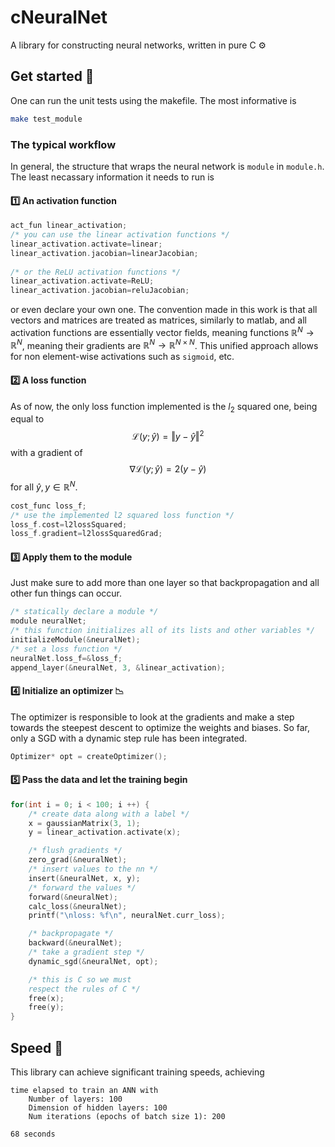 # cNeuralNet
A library for constructing neural networks, written in pure C ⚙️

## Get started 🧭
One can run the unit tests using the makefile. The most informative is 
```bash
make test_module
```
### The typical workflow
In general, the structure that wraps the neural network is `module` in `module.h`. The least necassary information it needs to run is
#### 1️⃣ An activation function 
```C
act_fun linear_activation;
/* you can use the linear activation functions */
linear_activation.activate=linear;
linear_activation.jacobian=linearJacobian;
 
/* or the ReLU activation functions */
linear_activation.activate=ReLU;
linear_activation.jacobian=reluJacobian;
```
or even declare your own one. The convention made in this work is that all vectors and matrices are treated as matrices, similarly to matlab, and all activation functions are essentially vector fields, meaning functions $\mathbb{R}^N\rightarrow \mathbb{R}^N$, meaning their gradients are $\mathbb{R}^N\rightarrow \mathbb{R}^{N\times N}$. This unified approach allows for non element-wise activations such as `sigmoid`, etc.

#### 2️⃣ A loss function
As of now, the only loss function implemented is the $l_2$ squared one, being equal to 
$$\mathcal{L}(y;\hat{y})=\Vert y-\hat{y}\Vert^2$$ 
with a gradient of 
$$\nabla\mathcal{L}(y;\hat{y})=2(y-\hat{y})$$ 
for all $\hat{y},y\in \mathbb{R}^{N}.$
```c
cost_func loss_f;
/* use the implemented l2 squared loss function */
loss_f.cost=l2lossSquared;
loss_f.gradient=l2lossSquaredGrad;
```

#### 3️⃣ Apply them to the module 
Just make sure to add more than one layer so that backpropagation and all other fun things can occur.
```c
/* statically declare a module */
module neuralNet;
/* this function initializes all of its lists and other variables */
initializeModule(&neuralNet);
/* set a loss function */
neuralNet.loss_f=&loss_f;
append_layer(&neuralNet, 3, &linear_activation);
```
#### 4️⃣ Initialize an optimizer 📉 
The optimizer is responsible to look at the gradients and make a step towards the steepest descent to optimize the weights and biases. So far, only a SGD with a dynamic step rule has been integrated.
```c
Optimizer* opt = createOptimizer();
```
#### 5️⃣ Pass the data and let the training begin
```c
for(int i = 0; i < 100; i ++) {
    /* create data along with a label */
    x = gaussianMatrix(3, 1);
    y = linear_activation.activate(x);

    /* flush gradients */
    zero_grad(&neuralNet);
    /* insert values to the nn */
    insert(&neuralNet, x, y); 
    /* forward the values */ 
    forward(&neuralNet);  
    calc_loss(&neuralNet);
    printf("\nloss: %f\n", neuralNet.curr_loss);

    /* backpropagate */
    backward(&neuralNet);
    /* take a gradient step */
    dynamic_sgd(&neuralNet, opt);

    /* this is C so we must 
    respect the rules of C */
    free(x);
    free(y);
}
```

## Speed 🚄 
This library can achieve significant training speeds, achieving
```
time elapsed to train an ANN with
	Number of layers: 100
	Dimension of hidden layers: 100
	Num iterations (epochs of batch size 1): 200

68 seconds
```
